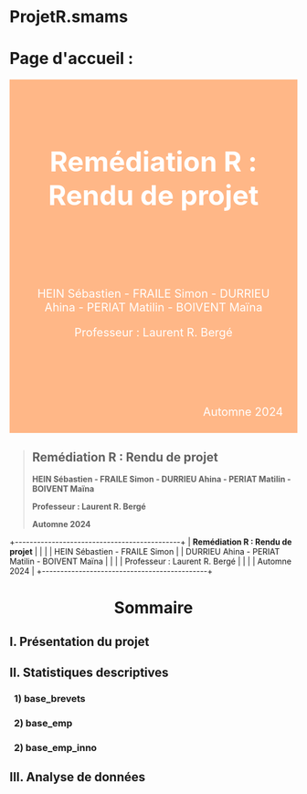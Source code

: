 # ProjetR.smams
# Page d'accueil  : 
<div style="background-color: #ffb787; margin-top: 20px; padding: 20px; position: relative;">
    <p>&nbsp;</p> <!-- Un espace vide -->
    <p>&nbsp;</p> <!-- Un espace vide -->
    <p style="color:#FFF; background:#ffb787; padding:12px; font-size:20px; font-style:italic; text-align:center;">
        <span style="font-size:48px; font-style:normal;"><b>Remédiation R : Rendu de projet</b></span><br>
    </p>
    <p>&nbsp;</p> <!-- Un espace vide -->
    <p>&nbsp;</p> <!-- Un espace vide -->
    <p>&nbsp;</p> <!-- Un espace vide --> 
    <!-- Centrer les prénoms -->
    <p style="width:100%; text-align:center; font-size:20px; color:#FFF;">HEIN Sébastien - FRAILE Simon - DURRIEU Ahina - PERIAT Matilin - BOIVENT Maïna</p>
    <p style="width:100%; text-align:center; font-size:20px; color:#FFF;">Professeur : Laurent R. Bergé</p>
    <p>&nbsp;</p> <!-- Un espace vide -->
    <p>&nbsp;</p> <!-- Un espace vide -->
    <p>&nbsp;</p> <!-- Un espace vide -->
    <p>&nbsp;</p> <!-- Un espace vide -->
    <span style="position: absolute; bottom: 25px; right: 25px; font-size:20px; color:#FFF;">Automne 2024</span>
</div>


<blockquote>
<h2><b>Remédiation R : Rendu de projet</b></h2>
<p><b>HEIN Sébastien - FRAILE Simon - DURRIEU Ahina - PERIAT Matilin - BOIVENT Maïna</b></p>
<p><b>Professeur : Laurent R. Bergé</b></p>
<p><b>Automne 2024</b></p>
</blockquote>



+---------------------------------------------+
|     **Remédiation R : Rendu de projet**     |
|                                             |
| HEIN Sébastien - FRAILE Simon               |
| DURRIEU Ahina - PERIAT Matilin - BOIVENT Maïna |
|                                             |
| Professeur : Laurent R. Bergé               |
|                                             |
| Automne 2024                                |
+---------------------------------------------+




# $$\text{Sommaire}$$
## I. Présentation du projet
## II. Statistiques descriptives
### &nbsp;&nbsp;1) base_brevets
### &nbsp;&nbsp;2) base_emp
### &nbsp;&nbsp;2) base_emp_inno
## III. Analyse de données
